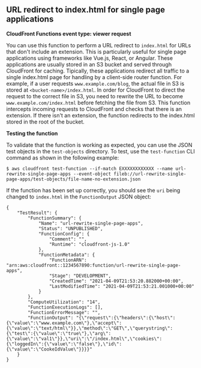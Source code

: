 ## URL redirect to index.html for single page applications

**CloudFront Functions event type: viewer request**

You can use this function to perform a URL redirect to `index.html` for URLs that don't include an extension. This is particularly useful for single page applications using frameworks like Vue.js, React, or Angular. These applications are usually stored in an S3 bucket and served through CloudFront for caching. Tipically, these applications redirect all traffic to a single index.html page for handling by a client-side router function. For example, if a user requests `www.example.com/blog`, the actual file in S3 is stored at `<bucket-name>/index.html`. In order for CloudFront to direct the request to the correct file in S3, you need to rewrite the URL to become `www.example.com/index.html` before fetching the file from S3. This function intercepts incoming requests to CloudFront and checks that there is an extension. If there isn't an extension, the function redirects to the index.html stored in the root of the bucket.

**Testing the function**

To validate that the function is working as expected, you can use the JSON test objects in the `test-objects` directory. To test, use the `test-function` CLI command as shown in the following example:

```
$ aws cloudfront test-function --if-match EXXXXXXXXXXXX --name url-rewrite-single-page-apps --event-object fileb://url-rewrite-single-page-apps/test-objects/file-name-no-extension.json
```

If the function has been set up correctly, you should see the `uri` being changed to `index.html` in the `FunctionOutput` JSON object:

```
{
    "TestResult": {
        "FunctionSummary": {
            "Name": "url-rewrite-single-page-apps",
            "Status": "UNPUBLISHED",
            "FunctionConfig": {
                "Comment": "",
                "Runtime": "cloudfront-js-1.0"
            },
            "FunctionMetadata": {
                "FunctionARN": "arn:aws:cloudfront::1234567890:function/url-rewrite-single-page-apps",
                "Stage": "DEVELOPMENT",
                "CreatedTime": "2021-04-09T21:53:20.882000+00:00",
                "LastModifiedTime": "2021-04-09T21:53:21.001000+00:00"
            }
        },
        "ComputeUtilization": "14",
        "FunctionExecutionLogs": [],
        "FunctionErrorMessage": "",
        "FunctionOutput": "{\"request\":{\"headers\":{\"host\":{\"value\":\"www.example.com\"},\"accept\":{\"value\":\"text/html\"}},\"method\":\"GET\",\"querystring\":{\"test\":{\"value\":\"true\"},\"arg\":{\"value\":\"val1\"}},\"uri\":\"/index.html\",\"cookies\":{\"loggedIn\":{\"value\":\"false\"},\"id\":{\"value\":\"CookeIdValue\"}}}}"
    }
}
```
